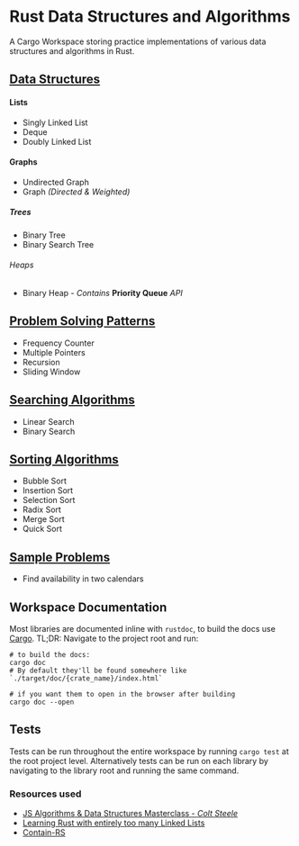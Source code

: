 # Rust Data Structures and Algorithms

A Cargo Workspace storing practice implementations of various data structures and algorithms in Rust. 

## [Data Structures](https://github.com/naamancurtis/rust_data_structures_and_algorithms/tree/master/data_structures/src)
#### Lists
 - Singly Linked List
 - Deque
 - Doubly Linked List
 
#### Graphs
 - Undirected Graph
 - Graph _(Directed & Weighted)_

##### Trees
 - Binary Tree
 - Binary Search Tree

###### Heaps
 - Binary Heap - _Contains_ **Priority Queue** _API_

## [Problem Solving Patterns](https://github.com/naamancurtis/rust_data_structures_and_algorithms/tree/master/problem_solving_patterns/src)
 - Frequency Counter
 - Multiple Pointers
 - Recursion
 - Sliding Window

## [Searching Algorithms](https://github.com/naamancurtis/rust_data_structures_and_algorithms/tree/master/searching/src)
 - Linear Search
 - Binary Search

## [Sorting Algorithms](https://github.com/naamancurtis/rust_data_structures_and_algorithms/tree/master/sorting/src)
 - Bubble Sort
 - Insertion Sort
 - Selection Sort
 - Radix Sort
 - Merge Sort
 - Quick Sort

## [Sample Problems](https://github.com/naamancurtis/rust_data_structures_and_algorithms/tree/master/sample_problems/src)
- Find availability in two calendars

## Workspace Documentation
Most libraries are documented inline with `rustdoc`, to build the docs use [Cargo](https://doc.rust-lang.org/cargo/index.html). 
TL;DR: Navigate to the project root and run:

 ```shell script
# to build the docs:
cargo doc 
# By default they'll be found somewhere like `./target/doc/{crate_name}/index.html`

# if you want them to open in the browser after building
cargo doc --open
```

## Tests
Tests can be run throughout the entire workspace by running `cargo test` at the root project level. Alternatively tests
can be run on each library by navigating to the library root and running the same command.

### Resources used
- [JS Algorithms & Data Structures Masterclass - _Colt Steele_](https://www.udemy.com/course/js-algorithms-and-data-structures-masterclass/)
- [Learning Rust with entirely too many Linked Lists](https://cglab.ca/~abeinges/blah/too-many-lists/book/README.html)
- [Contain-RS](https://github.com/contain-rs)